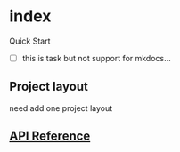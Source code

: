 # index

Quick Start


-[ ] this is task but not support for mkdocs…


## Project layout
need add one project layout


## [API Reference](https://liangxiegame.github.io/QFramework/html/index.html)


